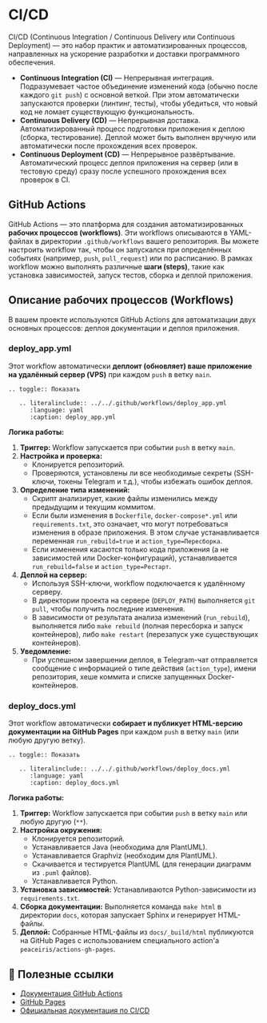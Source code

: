 # CI/CD

CI/CD (Continuous Integration / Continuous Delivery или Continuous Deployment) — это набор практик и автоматизированных процессов, направленных на ускорение разработки и доставки программного обеспечения.

*   **Continuous Integration (CI)** — Непрерывная интеграция. Подразумевает частое объединение изменений кода (обычно после каждого `git push`) с основной веткой. При этом автоматически запускаются проверки (линтинг, тесты), чтобы убедиться, что новый код не ломает существующую функциональность.
*   **Continuous Delivery (CD)** — Непрерывная доставка. Автоматизированный процесс подготовки приложения к деплою (сборка, тестирование). Деплой может быть выполнен вручную или автоматически после прохождения всех проверок.
*   **Continuous Deployment (CD)** — Непрерывное развёртывание. Автоматический процесс деплоя приложения на сервер (или в тестовую среду) сразу после успешного прохождения всех проверок в CI.

## GitHub Actions

GitHub Actions — это платформа для создания автоматизированных **рабочих процессов (workflows)**. Эти workflows описываются в YAML-файлах в директории `.github/workflows` вашего репозитория. Вы можете настроить workflow так, чтобы он запускался при определённых событиях (например, `push`, `pull_request`) или по расписанию. В рамках workflow можно выполнять различные **шаги (steps)**, такие как установка зависимостей, запуск тестов, сборка и деплой приложения.

## Описание рабочих процессов (Workflows)

В вашем проекте используются GitHub Actions для автоматизации двух основных процессов: деплоя документации и деплоя приложения.

### deploy_app.yml

Этот workflow автоматически **деплоит (обновляет) ваше приложение на удалённый сервер (VPS)** при каждом `push` в ветку `main`.

```{eval-rst}
.. toggle:: Показать

   .. literalinclude:: ../../.github/workflows/deploy_app.yml
      :language: yaml
      :caption: deploy_app.yml
```

**Логика работы:**

1.  **Триггер:** Workflow запускается при событии `push` в ветку `main`.
2.  **Настройка и проверка:**
    *   Клонируется репозиторий.
    *   Проверяются, установлены ли все необходимые секреты (SSH-ключи, токены Telegram и т.д.), чтобы избежать ошибок деплоя.
3.  **Определение типа изменений:**
    *   Скрипт анализирует, какие файлы изменились между предыдущим и текущим коммитом.
    *   Если были изменения в `Dockerfile`, `docker-compose*.yml` или `requirements.txt`, это означает, что могут потребоваться изменения в образе приложения. В этом случае устанавливается переменная `run_rebuild=true` и `action_type=Пересборка`.
    *   Если изменения касаются только кода приложения (а не зависимостей или Docker-конфигураций), устанавливается `run_rebuild=false` и `action_type=Рестарт`.
4.  **Деплой на сервер:**
    *   Используя SSH-ключи, workflow подключается к удалённому серверу.
    *   В директории проекта на сервере (`DEPLOY_PATH`) выполняется `git pull`, чтобы получить последние изменения.
    *   В зависимости от результата анализа изменений (`run_rebuild`), выполняется либо `make rebuild` (полная пересборка и запуск контейнеров), либо `make restart` (перезапуск уже существующих контейнеров).
5.  **Уведомление:**
    *   При успешном завершении деплоя, в Telegram-чат отправляется сообщение с информацией о типе действия (`action_type`), имени репозитория, хеше коммита и списке запущенных Docker-контейнеров.

### deploy_docs.yml

Этот workflow автоматически **собирает и публикует HTML-версию документации на GitHub Pages** при каждом `push` в ветку `main` (или любую другую ветку).

```{eval-rst}
.. toggle:: Показать

   .. literalinclude:: ../../.github/workflows/deploy_docs.yml
      :language: yaml
      :caption: deploy_docs.yml
```

**Логика работы:**

1.  **Триггер:** Workflow запускается при событии `push` в ветку `main` или любую другую (`**`).
2.  **Настройка окружения:**
    *   Клонируется репозиторий.
    *   Устанавливается Java (необходима для PlantUML).
    *   Устанавливается Graphviz (необходим для PlantUML).
    *   Скачивается и тестируется PlantUML (для генерации диаграмм из `.puml` файлов).
    *   Устанавливается Python.
3.  **Установка зависимостей:** Устанавливаются Python-зависимости из `requirements.txt`.
4.  **Сборка документации:** Выполняется команда `make html` в директории `docs`, которая запускает Sphinx и генерирует HTML-файлы.
5.  **Деплой:** Собранные HTML-файлы из `docs/_build/html` публикуются на GitHub Pages с использованием специального action'а `peaceiris/actions-gh-pages`.

## 🔗 Полезные ссылки

*   [Документация GitHub Actions](https://docs.github.com/en/actions)
*   [GitHub Pages](https://pages.github.com/)
*   [Официальная документация по CI/CD](https://www.redhat.com/ru/topics/devops/what-is-ci-cd)